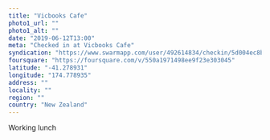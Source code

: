```yaml
---
title: "Vicbooks Cafe"
photo1_url: ""
photo1_alt: ""
date: "2019-06-12T13:00"
meta: "Checked in at Vicbooks Cafe"
syndication: "https://www.swarmapp.com/user/492614834/checkin/5d004ec8b9ac3800397cec75"
foursquare: "https://foursquare.com/v/550a1971498ee9f23e303045"
latitude: "-41.278931"
longitude: "174.778935"
address: ""
locality: ""
region: ""
country: "New Zealand"
---
```

Working lunch
